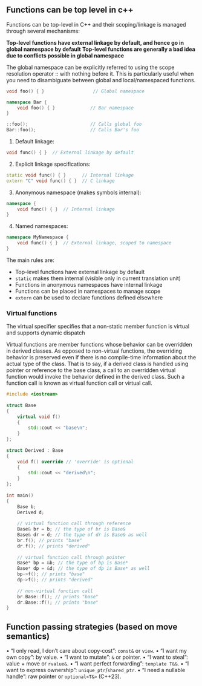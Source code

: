 
## Functions can be top level in c++

Functions can be top-level in C++ and their scoping/linkage is managed through several mechanisms:

**Top-level functions have external linkage by default, and hence go in global namespace by default**
**Top-level functions are generally a bad idea due to conflicts possible in global namespace**

The global namespace can be explicitly referred to using the scope resolution operator :: with nothing before it. This is particularly useful when you need to disambiguate between global and local/namespaced functions.

```cpp
void foo() { }                  // Global namespace

namespace Bar {
    void foo() { }             // Bar namespace
}

::foo();                       // Calls global foo
Bar::foo();                    // Calls Bar's foo
```

1. Default linkage: 
```cpp
void func() { }  // External linkage by default
```

2. Explicit linkage specifications:
```cpp
static void func() { }      // Internal linkage
extern "C" void func() { }  // C linkage
```

3. Anonymous namespace (makes symbols internal):
```cpp
namespace {
    void func() { }  // Internal linkage
}
```

4. Named namespaces:
```cpp
namespace MyNamespace {
    void func() { }  // External linkage, scoped to namespace
}
```

The main rules are:
- Top-level functions have external linkage by default
- `static` makes them internal (visible only in current translation unit)
- Functions in anonymous namespaces have internal linkage
- Functions can be placed in namespaces to manage scope
- `extern` can be used to declare functions defined elsewhere


### Virtual functions

The virtual specifier specifies that a non-static member function is virtual and supports dynamic dispatch

Virtual functions are member functions whose behavior can be overridden in derived classes. As opposed to non-virtual functions, the overriding behavior is preserved even if there is no compile-time information about the actual type of the class. That is to say, if a derived class is handled using pointer or reference to the base class, a call to an overridden virtual function would invoke the behavior defined in the derived class. Such a function call is known as virtual function call or virtual call.

```cpp
#include <iostream>
 
struct Base
{
    virtual void f()
    {
        std::cout << "base\n";
    }
};
 
struct Derived : Base
{
    void f() override // 'override' is optional
    {
        std::cout << "derived\n";
    }
};
 
int main()
{
    Base b;
    Derived d;
 
    // virtual function call through reference
    Base& br = b; // the type of br is Base&
    Base& dr = d; // the type of dr is Base& as well
    br.f(); // prints "base"
    dr.f(); // prints "derived"
 
    // virtual function call through pointer
    Base* bp = &b; // the type of bp is Base*
    Base* dp = &d; // the type of dp is Base* as well
    bp->f(); // prints "base"
    dp->f(); // prints "derived"
 
    // non-virtual function call
    br.Base::f(); // prints "base"
    dr.Base::f(); // prints "base"
}
```

## Function passing strategies (based on move semantics)

• “I only read, I don’t care about copy‐cost”: `const&` or `view`.
• “I want my own copy”: by value.
• “I want to mutate”: `&` or pointer.
• “I want to steal”: value + move or `rvalue&`.
• “I want perfect forwarding”: `template T&&`.
• “I want to express ownership”: `unique_ptr`/`shared_ptr`.
• “I need a nullable handle”: raw pointer or `optional<T&>` (C++23).

